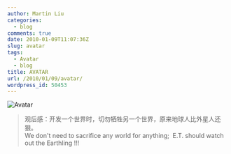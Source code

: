 ```yaml
---
author: Martin Liu
categories:
  - blog
comments: true
date: 2010-01-09T11:07:36Z
slug: avatar
tags:
  - Avatar
  - blog
title: AVATAR
url: /2010/01/09/avatar/
wordpress_id: 50453
---
```


![Avatar](http://farm5.static.flickr.com/4069/4259420818_1e47f2a782_o.jpg)<br />

<blockquote>观后感：开发一个世界时，切勿牺牲另一个世界，原来地球人比外星人还狠。<br />We don't need to sacrifice any world for anything;  E.T. should watch out the Earthling !!!</blockquote>
